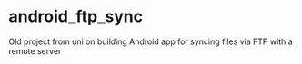 # android_ftp_sync
Old project from uni on building Android app for syncing files via FTP with a remote server
